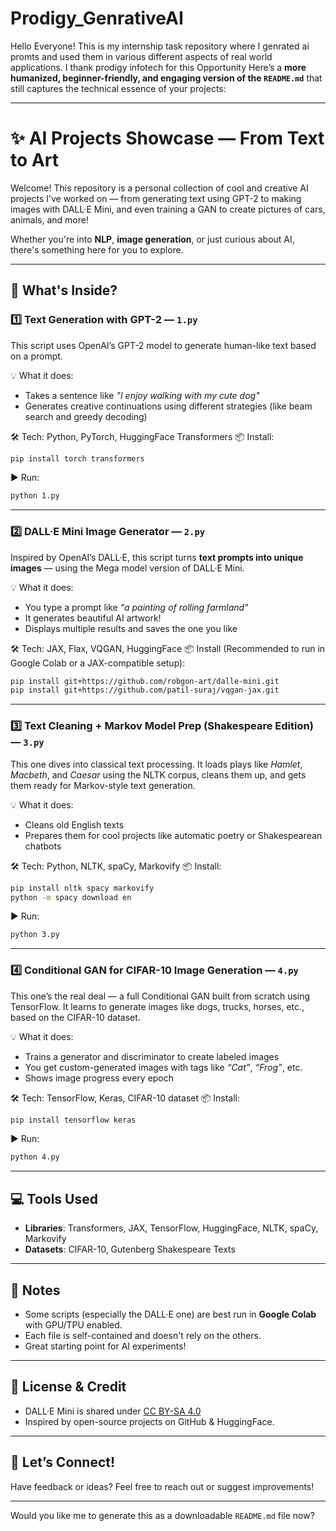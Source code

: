 # Prodigy_GenrativeAI
Hello Everyone! This is my internship task repository where I genrated ai promts and used them in various different aspects of real world applications. I thank prodigy infotech for this Opportunity
Here’s a **more humanized, beginner-friendly, and engaging version of the `README.md`** that still captures the technical essence of your projects:

---

# ✨ AI Projects Showcase — From Text to Art

Welcome! This repository is a personal collection of cool and creative AI projects I’ve worked on — from generating text using GPT-2 to making images with DALL·E Mini, and even training a GAN to create pictures of cars, animals, and more!

Whether you're into **NLP**, **image generation**, or just curious about AI, there's something here for you to explore.

---

## 📂 What's Inside?

### 1️⃣ **Text Generation with GPT-2** — `1.py`

This script uses OpenAI’s GPT-2 model to generate human-like text based on a prompt.

💡 What it does:

* Takes a sentence like *"I enjoy walking with my cute dog"*
* Generates creative continuations using different strategies (like beam search and greedy decoding)

🛠 Tech: Python, PyTorch, HuggingFace Transformers
📦 Install:

```bash
pip install torch transformers
```

▶️ Run:

```bash
python 1.py
```

---

### 2️⃣ **DALL·E Mini Image Generator** — `2.py`

Inspired by OpenAI’s DALL·E, this script turns **text prompts into unique images** — using the Mega model version of DALL·E Mini.

💡 What it does:

* You type a prompt like *"a painting of rolling farmland"*
* It generates beautiful AI artwork!
* Displays multiple results and saves the one you like

🛠 Tech: JAX, Flax, VQGAN, HuggingFace
📦 Install (Recommended to run in Google Colab or a JAX-compatible setup):

```bash
pip install git+https://github.com/robgon-art/dalle-mini.git
pip install git+https://github.com/patil-suraj/vqgan-jax.git
```

---

### 3️⃣ **Text Cleaning + Markov Model Prep (Shakespeare Edition)** — `3.py`

This one dives into classical text processing. It loads plays like *Hamlet*, *Macbeth*, and *Caesar* using the NLTK corpus, cleans them up, and gets them ready for Markov-style text generation.

💡 What it does:

* Cleans old English texts
* Prepares them for cool projects like automatic poetry or Shakespearean chatbots

🛠 Tech: Python, NLTK, spaCy, Markovify
📦 Install:

```bash
pip install nltk spacy markovify
python -m spacy download en
```

▶️ Run:

```bash
python 3.py
```

---

### 4️⃣ **Conditional GAN for CIFAR-10 Image Generation** — `4.py`

This one’s the real deal — a full Conditional GAN built from scratch using TensorFlow. It learns to generate images like dogs, trucks, horses, etc., based on the CIFAR-10 dataset.

💡 What it does:

* Trains a generator and discriminator to create labeled images
* You get custom-generated images with tags like *“Cat”*, *“Frog”*, etc.
* Shows image progress every epoch

🛠 Tech: TensorFlow, Keras, CIFAR-10 dataset
📦 Install:

```bash
pip install tensorflow keras
```

▶️ Run:

```bash
python 4.py
```

---

## 💻 Tools Used

* **Libraries**: Transformers, JAX, TensorFlow, HuggingFace, NLTK, spaCy, Markovify
* **Datasets**: CIFAR-10, Gutenberg Shakespeare Texts

---

## 📘 Notes

* Some scripts (especially the DALL·E one) are best run in **Google Colab** with GPU/TPU enabled.
* Each file is self-contained and doesn't rely on the others.
* Great starting point for AI experiments!

---

## 📜 License & Credit

* DALL·E Mini is shared under [CC BY-SA 4.0](https://creativecommons.org/licenses/by-sa/4.0/)
* Inspired by open-source projects on GitHub & HuggingFace.

---

## 🙌 Let’s Connect!

Have feedback or ideas? Feel free to reach out or suggest improvements!

---

Would you like me to generate this as a downloadable `README.md` file now?
